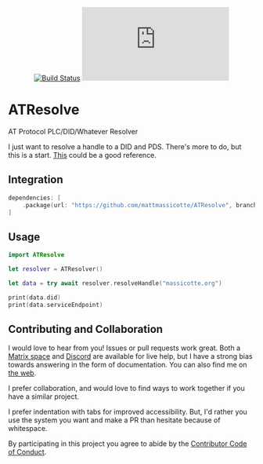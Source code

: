 <div align="center">

[![Build Status][build status badge]][build status]
[![Matrix][matrix badge]][matrix]

</div>

# ATResolve
AT Protocol PLC/DID/Whatever Resolver

I just want to resolve a handle to a DID and PDS. There's more to do, but this is a start. [This](https://github.com/mackuba/didkit/blob/master/lib/didkit/resolver.rb) could be a good reference.

## Integration

```swift
dependencies: [
    .package(url: "https://github.com/mattmassicotte/ATResolve", branch: "main")
]
```

## Usage

```swift
import ATResolve

let resolver = ATResolver()

let data = try await resolver.resolveHandle("massicotte.org")

print(data.did)
print(data.serviceEndpoint)
```

## Contributing and Collaboration

I would love to hear from you! Issues or pull requests work great. Both a [Matrix space][matrix] and [Discord][discord] are available for live help, but I have a strong bias towards answering in the form of documentation. You can also find me on [the web](https://www.massicotte.org).

I prefer collaboration, and would love to find ways to work together if you have a similar project.

I prefer indentation with tabs for improved accessibility. But, I'd rather you use the system you want and make a PR than hesitate because of whitespace.

By participating in this project you agree to abide by the [Contributor Code of Conduct](CODE_OF_CONDUCT.md).

[build status]: https://github.com/mattmassicotte/ATResolve/actions
[build status badge]: https://github.com/mattmassicotte/ATResolve/workflows/CI/badge.svg
[matrix]: https://matrix.to/#/%23chimehq%3Amatrix.org
[matrix badge]: https://img.shields.io/matrix/chimehq%3Amatrix.org?label=Matrix
[discord]: https://discord.gg/esFpX6sErJ
